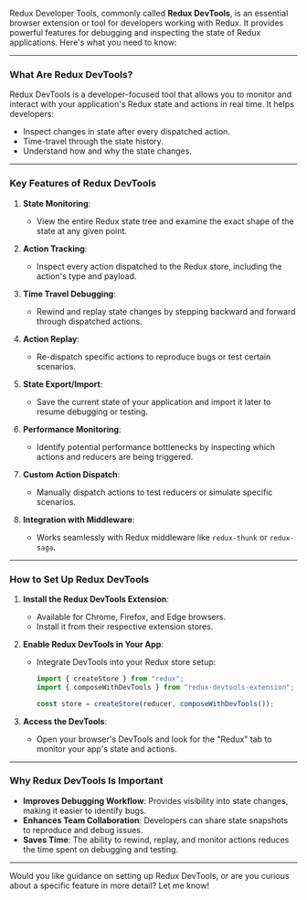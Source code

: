 Redux Developer Tools, commonly called **Redux DevTools**, is an essential browser extension or tool for developers working with Redux. It provides powerful features for debugging and inspecting the state of Redux applications. Here's what you need to know:

---

### **What Are Redux DevTools?**
Redux DevTools is a developer-focused tool that allows you to monitor and interact with your application's Redux state and actions in real time. It helps developers:
- Inspect changes in state after every dispatched action.
- Time-travel through the state history.
- Understand how and why the state changes.

---

### **Key Features of Redux DevTools**
1. **State Monitoring**:
   - View the entire Redux state tree and examine the exact shape of the state at any given point.

2. **Action Tracking**:
   - Inspect every action dispatched to the Redux store, including the action's type and payload.

3. **Time Travel Debugging**:
   - Rewind and replay state changes by stepping backward and forward through dispatched actions.

4. **Action Replay**:
   - Re-dispatch specific actions to reproduce bugs or test certain scenarios.

5. **State Export/Import**:
   - Save the current state of your application and import it later to resume debugging or testing.

6. **Performance Monitoring**:
   - Identify potential performance bottlenecks by inspecting which actions and reducers are being triggered.

7. **Custom Action Dispatch**:
   - Manually dispatch actions to test reducers or simulate specific scenarios.

8. **Integration with Middleware**:
   - Works seamlessly with Redux middleware like `redux-thunk` or `redux-saga`.

---

### **How to Set Up Redux DevTools**

1. **Install the Redux DevTools Extension**:
   - Available for Chrome, Firefox, and Edge browsers.
   - Install it from their respective extension stores.

2. **Enable Redux DevTools in Your App**:
   - Integrate DevTools into your Redux store setup:
     ```javascript
     import { createStore } from "redux";
     import { composeWithDevTools } from "redux-devtools-extension";

     const store = createStore(reducer, composeWithDevTools());
     ```

3. **Access the DevTools**:
   - Open your browser's DevTools and look for the "Redux" tab to monitor your app's state and actions.

---

### **Why Redux DevTools Is Important**
- **Improves Debugging Workflow**: Provides visibility into state changes, making it easier to identify bugs.
- **Enhances Team Collaboration**: Developers can share state snapshots to reproduce and debug issues.
- **Saves Time**: The ability to rewind, replay, and monitor actions reduces the time spent on debugging and testing.

---

Would you like guidance on setting up Redux DevTools, or are you curious about a specific feature in more detail? Let me know!